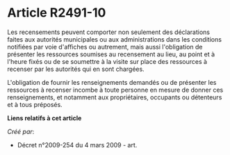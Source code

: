 # Article R2491-10

Les recensements peuvent comporter non seulement des déclarations faites aux autorités municipales ou aux administrations
dans les conditions notifiées par voie d'affiches ou autrement, mais aussi l'obligation de présenter les ressources soumises
au recensement au lieu, au point et à l'heure fixés ou de se soumettre à la visite sur place des ressources à recenser par
les autorités qui en sont chargées.

L'obligation de fournir les renseignements demandés ou de présenter les ressources à recenser incombe à toute personne en
mesure de donner ces renseignements, et notamment aux propriétaires, occupants ou détenteurs et à tous préposés.

**Liens relatifs à cet article**

_Créé par_:

  - Décret n°2009-254 du 4 mars 2009 - art.

